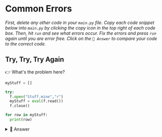 # Common Errors

*First, delete any other code in your `main.py` file. Copy each code snippet below into `main.py` by clicking the copy icon in the top right of each code box. Then, hit `run` and see what errors occur. Fix the errors and press `run` again until you are error free. Click on the `👀 Answer` to compare your code to the correct code.*

## Try, Try, Try Again

👉 What's the problem here?

```python
myStuff = []

try:
  f.open("Stuff.mine","r")
  myStuff = eval(f.read())
  f.close()

for row in myStuff:
  print(row)
```

<details> <summary> 👀 Answer </summary>

- No `except` to catch the error. `try` is not finished without an except.

```python
myStuff = []

try:
  f.open("Stuff.mine","r")
  myStuff = eval(f.read())
  f.close()

except:
  print(traceback)

for row in myStuff:
  print(row))
```

</details>


